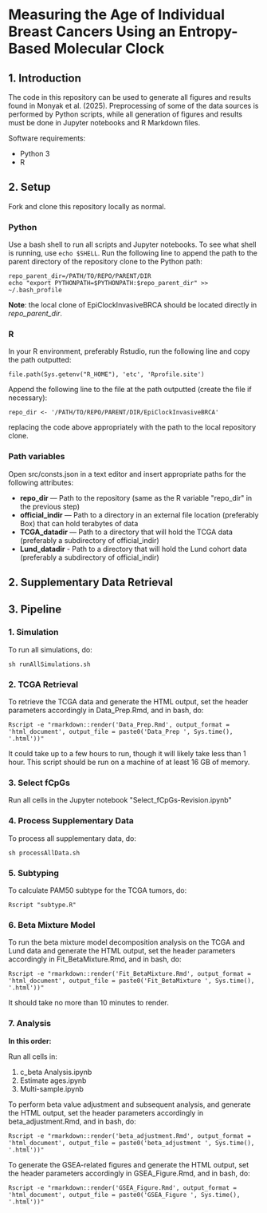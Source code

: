 # Measuring the Age of Individual Breast Cancers Using an Entropy-Based Molecular Clock

## 1. Introduction

The code in this repository can be used to generate all figures and results found in Monyak et al. (2025). Preprocessing of some of the data sources is performed by Python scripts, while all generation of figures and results must be done in Jupyter notebooks and R Markdown files.

Software requirements:
- Python 3
- R

## 2. Setup

Fork and clone this repository locally as normal.

### Python

Use a bash shell to run all scripts and Jupyter notebooks. To see what shell is running, use ```echo $SHELL```. Run the following line to append the path to the parent directory of the repository clone to the Python path:

```
repo_parent_dir=/PATH/TO/REPO/PARENT/DIR
echo "export PYTHONPATH=$PYTHONPATH:$repo_parent_dir" >> ~/.bash_profile
```

**Note**: the local clone of EpiClockInvasiveBRCA should be located directly in *repo_parent_dir*.

### R

In your R environment, preferably Rstudio, run the following line and copy the path outputted:

```
file.path(Sys.getenv("R_HOME"), 'etc', 'Rprofile.site')
```

Append the following line to the file at the path outputted (create the file if necessary):

```
repo_dir <- '/PATH/TO/REPO/PARENT/DIR/EpiClockInvasiveBRCA'
```

replacing the code above appropriately with the path to the local repository clone.

### Path variables

Open src/consts.json in a text editor and insert appropriate paths for the following attributes:
- **repo_dir** — Path to the repository (same as the R variable "repo_dir" in the previous step)
- **official_indir** — Path to a directory in an external file location (preferably Box) that can hold terabytes of data
- **TCGA_datadir** — Path to a directory that will hold the TCGA data (preferably a subdirectory of official_indir)
- **Lund_datadir** - Path to a directory that will hold the Lund cohort data (preferably a subdirectory of official_indir)

## 2. Supplementary Data Retrieval

## 3. Pipeline

### 1. Simulation

To run all simulations, do:
```
sh runAllSimulations.sh
```

### 2. TCGA Retrieval

To retrieve the TCGA data and generate the HTML output, set the header parameters accordingly in Data_Prep.Rmd, and in bash, do:
```
Rscript -e "rmarkdown::render('Data_Prep.Rmd', output_format = 'html_document', output_file = paste0('Data_Prep ', Sys.time(), '.html'))"
```

It could take up to a few hours to run, though it will likely take less than 1 hour. This script should be run on a machine of at least 16 GB of memory.

### 3. Select fCpGs

Run all cells in the Jupyter notebook "Select_fCpGs-Revision.ipynb"

### 4. Process Supplementary Data

To process all supplementary data, do:
```
sh processAllData.sh
```

### 5. Subtyping

To calculate PAM50 subtype for the TCGA tumors, do:

```
Rscript "subtype.R"
```

### 6. Beta Mixture Model

To run the beta mixture model decomposition analysis on the TCGA and Lund data and generate the HTML output, set the header parameters accordingly in Fit_BetaMixture.Rmd, and in bash, do:
```
Rscript -e "rmarkdown::render('Fit_BetaMixture.Rmd', output_format = 'html_document', output_file = paste0('Fit_BetaMixture ', Sys.time(), '.html'))"
```

It should take no more than 10 minutes to render.

### 7. Analysis

**In this order:**

Run all cells in:
1. c_beta Analysis.ipynb
2. Estimate ages.ipynb
3. Multi-sample.ipynb


To perform beta value adjustment and subsequent analysis, and generate the HTML output, set the header parameters accordingly in beta_adjustment.Rmd, and in bash, do:

```
Rscript -e "rmarkdown::render('beta_adjustment.Rmd', output_format = 'html_document', output_file = paste0('beta_adjustment ', Sys.time(), '.html'))"
```

To generate the GSEA-related figures and generate the HTML output, set the header parameters accordingly in GSEA_Figure.Rmd, and in bash, do:

```
Rscript -e "rmarkdown::render('GSEA_Figure.Rmd', output_format = 'html_document', output_file = paste0('GSEA_Figure ', Sys.time(), '.html'))"
```

